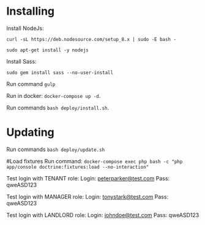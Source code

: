 # Installing

Install NodeJs:

`curl -sL https://deb.nodesource.com/setup_8.x | sudo -E bash -`

`sudo apt-get install -y nodejs`

Install Sass:

`sudo gem install sass --no-user-install`

Run command `gulp`

Run in docker: `docker-compose up -d`.

Run commands `bash deploy/install.sh`.

# Updating
Run commands `bash deploy/update.sh`

#Load fixtures 
Run command: `docker-compose exec php bash -c "php app/console doctrine:fixtures:load --no-interaction"`


Test login with TENANT role: 
Login: peterparker@test.com
Pass: qweASD123

Test login with MANAGER role: 
Login: tonystark@test.com
Pass: qweASD123

Test login with LANDLORD role:
Login: johndoe@test.com
Pass: qweASD123